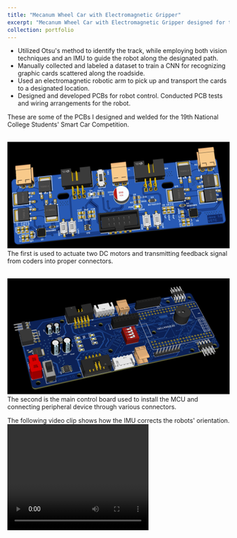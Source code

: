 ```yaml
---
title: "Mecanum Wheel Car with Electromagnetic Gripper"
excerpt: "Mecanum Wheel Car with Electromagnetic Gripper designed for the 19th National College Students' Smart Car Competition. <br/><img src='/images/intellicar_drive.png'>"
collection: portfolio
---
```



- Utilized Otsu's method to identify the track, while employing both vision techniques and an IMU to guide the robot
along the designated path. 
- Manually collected and labeled a dataset to train a CNN for recognizing graphic cards scattered along the roadside.
- Used an electromagnetic robotic arm to pick up and transport the cards to a designated location.
- Designed and developed PCBs for robot control. Conducted PCB tests and wiring arrangements for the robot.

These are some of the PCBs I designed and welded for the 19th National College Students' Smart Car Competition. 

<br/><img src='/images/intellicar_drive.png'>
The first is used to actuate two DC motors and transmitting feedback signal from coders into proper connectors.

<br/><img src='/images/intellicar_main.png'>
The second is the main control board used to install the MCU and connecting peripheral device through various connectors.

The following video clip shows how the IMU corrects the robots' orientation.
<br/>
<video width="320" height="240" controls>
    <source src="/images/intellicar-IMU.mp4" type="video/mp4">
</video>

<!-- If you name the file .md, it will be parsed as markdown. If you name the file .html, it will be parsed as HTML.  -->
